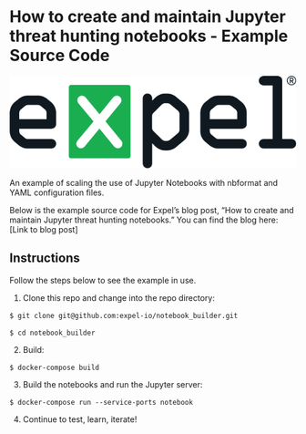# How to create and maintain Jupyter threat hunting notebooks - Example Source Code

<span style="display:block;text-align:center">![expel](./images/expel.png)</span>

An example of scaling the use of Jupyter Notebooks with nbformat and YAML configuration files.

Below is the example source code for Expel’s blog post, “How to create and maintain Jupyter threat hunting notebooks.” You can find the blog here: [Link to blog post]

## Instructions

Follow the steps below to see the example in use.

1. Clone this repo and change into the repo directory:

```
$ git clone git@github.com:expel-io/notebook_builder.git
```
```
$ cd notebook_builder
```

2. Build:

```
$ docker-compose build
```

3. Build the notebooks and run the Jupyter server:

```
$ docker-compose run --service-ports notebook
```

4. Continue to test, learn, iterate!
